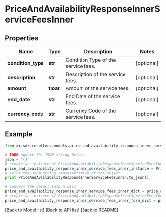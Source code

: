 # PriceAndAvailabilityResponseInnerServiceFeesInner


## Properties

Name | Type | Description | Notes
------------ | ------------- | ------------- | -------------
**condition_type** | **str** | Condition Type of the service fees. | [optional] 
**description** | **str** | Description of the service fees. | [optional] 
**amount** | **float** | Amount of the service fees. | [optional] 
**end_date** | **str** | End Date of the service fees. | [optional] 
**currency_code** | **str** | Currency Code of the service fees. | [optional] 

## Example

```python
from xi.sdk.resellers.models.price_and_availability_response_inner_service_fees_inner import PriceAndAvailabilityResponseInnerServiceFeesInner

# TODO update the JSON string below
json = "{}"
# create an instance of PriceAndAvailabilityResponseInnerServiceFeesInner from a JSON string
price_and_availability_response_inner_service_fees_inner_instance = PriceAndAvailabilityResponseInnerServiceFeesInner.from_json(json)
# print the JSON string representation of the object
print PriceAndAvailabilityResponseInnerServiceFeesInner.to_json()

# convert the object into a dict
price_and_availability_response_inner_service_fees_inner_dict = price_and_availability_response_inner_service_fees_inner_instance.to_dict()
# create an instance of PriceAndAvailabilityResponseInnerServiceFeesInner from a dict
price_and_availability_response_inner_service_fees_inner_form_dict = price_and_availability_response_inner_service_fees_inner.from_dict(price_and_availability_response_inner_service_fees_inner_dict)
```
[[Back to Model list]](../README.md#documentation-for-models) [[Back to API list]](../README.md#documentation-for-api-endpoints) [[Back to README]](../README.md)


